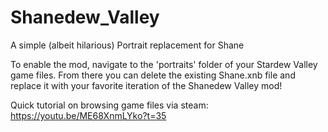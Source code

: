 # Shanedew_Valley
A simple (albeit hilarious) Portrait replacement for Shane

To enable the mod, navigate to the 'portraits' folder of your Stardew Valley game files. From there you can delete the existing Shane.xnb file and replace it with your favorite iteration of the Shanedew Valley mod!

Quick tutorial on browsing game files via steam:
https://youtu.be/ME68XnmLYko?t=35 
